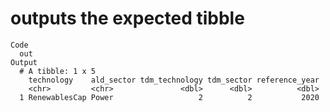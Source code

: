 # outputs the expected tibble

    Code
      out
    Output
      # A tibble: 1 x 5
        technology    ald_sector tdm_technology tdm_sector reference_year
        <chr>         <chr>               <dbl>      <dbl>          <dbl>
      1 RenewablesCap Power                   2          2           2020

